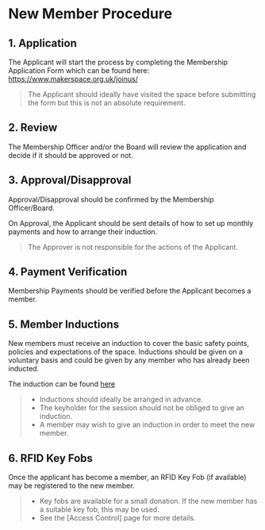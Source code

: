 # New Member Procedure

## 1. Application

The Applicant will start the process by completing the Membership Application Form which can be found here: https://www.makerspace.org.uk/joinus/

>The Applicant should ideally have visited the space before submitting the form but this is not an absolute requirement.

## 2. Review
 
The Membership Officer and/or the Board will review the application and decide if it should be approved or not.

## 3. Approval/Disapproval
 
Approval/Disapproval should be confirmed by the Membership Officer/Board.

On Approval, the Applicant should be sent details of how to set up monthly payments and how to arrange their induction.

>The Approver is not responsible for the actions of the Applicant.

## 4. Payment Verification

Membership Payments should be verified before the Applicant becomes a member.

## 5. Member Inductions

New members must receive an induction to cover the basic safety points, policies and expectations of the space.
Inductions should be given on a voluntary basis and could be given by any member who has already been inducted.

The induction can be found [here](../induction/README.md)

>- Inductions should ideally be arranged in advance.
>- The keyholder for the session should not be obliged to give an induction.
>- A member may wish to give an induction in order to meet the new member.

## 6. RFID Key Fobs

Once the applicant has become a member, an RFID Key Fob (if available) may be registered to the new member.
>- Key fobs are available for a small donation. If the new member has a suitable key fob, this may be used.
>- See the [Access Control] page for more details.